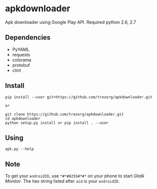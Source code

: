 apkdownloader
====================================

Apk downloader using Google Play API.
Required python 2.6, 2.7


Dependencies
------------------------------------

* PyYAML
* requests
* colorama
* protobuf
* clint


Install
------------------------------------
    pip install --user git+https://github.com/trezorg/apkdownloader.git
    
    or
    
    git clone https://github.com/trezorg/apkdownloader.git
    cd apkdownloader
    python setup.py install or pip install . --user


Using
------------------------------------

    apk.py --help


Note
-----------------------------------

To get your `androidID`, use `*#*#8255#*#*` on your phone to start *Gtalk Monitor*. 
The hex string listed after `aid` is your `androidID`.
